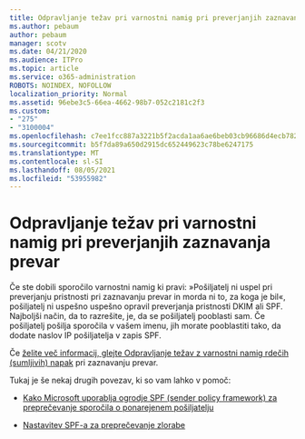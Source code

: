 ```yaml
---
title: Odpravljanje težav pri varnostni namig pri preverjanjih zaznavanja prevar
ms.author: pebaum
author: pebaum
manager: scotv
ms.date: 04/21/2020
ms.audience: ITPro
ms.topic: article
ms.service: o365-administration
ROBOTS: NOINDEX, NOFOLLOW
localization_priority: Normal
ms.assetid: 96ebe3c5-66ea-4662-98b7-052c2181c2f3
ms.custom:
- "275"
- "3100004"
ms.openlocfilehash: c7ee1fcc887a3221b5f2acda1aa6ae6beb03cb96686d4ecb7828a02f8ff48302
ms.sourcegitcommit: b5f7da89a650d2915dc652449623c78be6247175
ms.translationtype: MT
ms.contentlocale: sl-SI
ms.lasthandoff: 08/05/2021
ms.locfileid: "53955982"
---
```

# <a name="troubleshooting-the-safety-tip-for-fraud-detection-checks"></a>Odpravljanje težav pri varnostni namig pri preverjanjih zaznavanja prevar

Če ste dobili sporočilo varnostni namig ki pravi: »Pošiljatelj ni uspel pri preverjanju pristnosti pri zaznavanju prevar in morda ni to, za koga je bil«, pošiljatelj ni uspešno uspešno opravil preverjanja pristnosti DKIM ali SPF. Najboljši način, da to razrešite, je, da se pošiljatelj pooblasti sam. Če pošiljatelj pošilja sporočila v vašem imenu, jih morate pooblastiti tako, da dodate naslov IP pošiljatelja v zapis SPF.
  
Če [želite več informacij, glejte Odpravljanje težav z varnostni namig rdečih (sumljivih) napak](https://blogs.msdn.microsoft.com/tzink/2016/11/02/troubleshooting-the-red-suspicious-safety-tip-for-fraud-detection-checks/) pri zaznavanju prevar.
  
Tukaj je še nekaj drugih povezav, ki so vam lahko v pomoč:
  
- [Kako Microsoft uporablja ogrodje SPF (sender policy framework) za preprečevanje sporočila o ponarejenem pošiljatelju](https://docs.microsoft.com/microsoft-365/security/office-365-security/how-office-365-uses-spf-to-prevent-spoofing)

- [Nastavitev SPF-a za preprečevanje zlorabe](https://docs.microsoft.com/microsoft-365/security/office-365-security/set-up-spf-in-office-365-to-help-prevent-spoofing)
